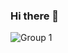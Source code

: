 ### Hi there 👋

<!--
**w-i-l/w-i-l** is a ✨ _special_ ✨ repository because its `README.md` (this file) appears on your GitHub profile.

Here are some ideas to get you started:

- 🔭 I’m currently working on ...
- 🌱 I’m currently learning ...
- 👯 I’m looking to collaborate on ...
- 🤔 I’m looking for help with ...
- 💬 Ask me about ...
- 📫 How to reach me: ...
- 😄 Pronouns: ...
- ⚡ Fun fact: ...
-->
![Group 1](https://user-images.githubusercontent.com/65015373/196880617-5be163e7-fa87-4be5-820c-8ee2523d6a6a.jpg)
